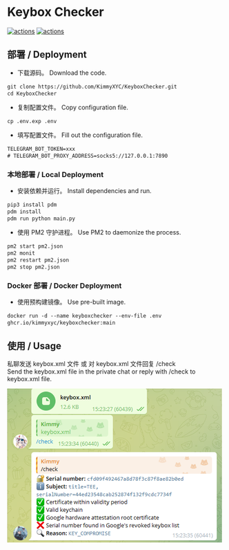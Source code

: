 # Keybox Checker
[![actions](https://github.com/KimmyXYC/KeyboxChecker/actions/workflows/ruff.yml/badge.svg)](https://github.com/KimmyXYC/KeyboxChecker/actions/workflows/ruff.yaml)
[![actions](https://github.com/KimmyXYC/KeyboxChecker/actions/workflows/docker-ci.yml/badge.svg)](https://github.com/KimmyXYC/KeyboxChecker/actions/workflows/docker-ci.yaml)
## 部署 / Deployment

- 下载源码。 Download the code.
```shell
git clone https://github.com/KimmyXYC/KeyboxChecker.git
cd KeyboxChecker
```

- 复制配置文件。 Copy configuration file.
```shell
cp .env.exp .env
```

- 填写配置文件。 Fill out the configuration file.
```
TELEGRAM_BOT_TOKEN=xxx
# TELEGRAM_BOT_PROXY_ADDRESS=socks5://127.0.0.1:7890
```

### 本地部署 / Local Deployment
- 安装依赖并运行。 Install dependencies and run.
```shell
pip3 install pdm
pdm install
pdm run python main.py
```
- 使用 PM2 守护进程。 Use PM2 to daemonize the process.
```shell
pm2 start pm2.json
pm2 monit
pm2 restart pm2.json
pm2 stop pm2.json
```

### Docker 部署 / Docker Deployment
- 使用预构建镜像。 Use pre-built image.
```shell
docker run -d --name keyboxchecker --env-file .env ghcr.io/kimmyxyc/keyboxchecker:main
```

## 使用 / Usage
私聊发送 keybox.xml 文件 或 对 keybox.xml 文件回复 /check  
Send the keybox.xml file in the private chat or reply with /check to keybox.xml file.

![Usage](./screenshot.png)

